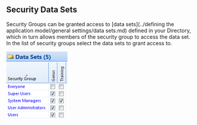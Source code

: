 ## Security Data Sets

Security Groups can be granted access to [data sets](../defining the application model/general settings/data sets.md) defined in your Directory, which in turn allows members of the security group to access the data set. In the list of security groups select the data sets to grant access to.

![IDB713201BD5894161.png](media/IDB713201BD5894161.png)